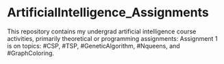 # ArtificialIntelligence_Assignments
This repository contains my undergrad artificial intelligence course activities, primarily theoretical or programming assignments:
Assignment 1 is on topics: #CSP, #TSP, #GeneticAlgorithm, #Nqueens, and #GraphColoring.

